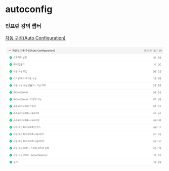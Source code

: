 # autoconfig

### 인프런 강의 챕터

[자동 구성(Auto Configuration)](https://soono-991.tistory.com/36?category=1078163)

![img.png](img.png)
